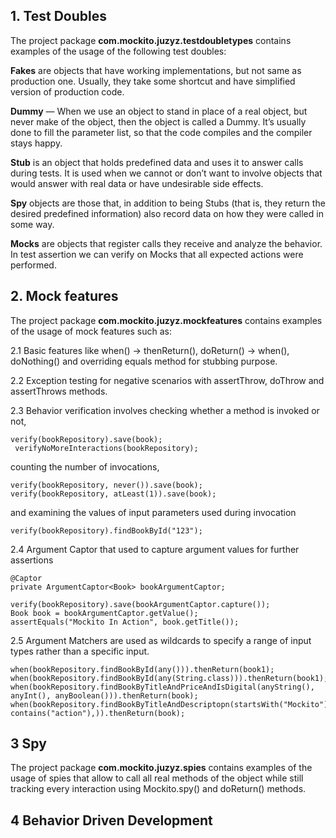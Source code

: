 ## 1. Test Doubles
 
The project package **com.mockito.juzyz.testdoubletypes** contains examples of the usage of the following test doubles:

**Fakes** are objects that have working implementations, but not same as production one. Usually, they take some shortcut and have simplified version of production code.

**Dummy** — When we use an object to stand in place of a real object, but never make of the object, then the object is called a Dummy. It’s usually done to fill the parameter list, so that the code compiles and the compiler stays happy.

**Stub** is an object that holds predefined data and uses it to answer calls during tests. It is used when we cannot or don’t want to involve objects that would answer with real data or have undesirable side effects.

**Spy** objects are those that, in addition to being Stubs (that is, they return the desired predefined information) also record data on how they were called in some way.

**Mocks** are objects that register calls they receive and analyze the behavior. In test assertion we can verify on Mocks that all expected actions were performed.


## 2. Mock features

The project package **com.mockito.juzyz.mockfeatures** contains examples of the usage of mock features such as:

2.1 Basic features like when() -> thenReturn(), doReturn() -> when(), doNothing() and overriding equals method for stubbing purpose.

2.2 Exception testing for negative scenarios with assertThrow, doThrow and assertThrows methods.

2.3 Behavior verification involves checking whether a method is invoked or not,

```
verify(bookRepository).save(book);
 verifyNoMoreInteractions(bookRepository);
```

counting the number of invocations, 

``` 
verify(bookRepository, never()).save(book);
verify(bookRepository, atLeast(1)).save(book);
```

and examining the values of input parameters used during invocation

```
verify(bookRepository).findBookById("123");
```

2.4 Argument Captor that used to capture argument values for further assertions

```
@Captor
private ArgumentCaptor<Book> bookArgumentCaptor;

verify(bookRepository).save(bookArgumentCaptor.capture());
Book book = bookArgumentCaptor.getValue();
assertEquals("Mockito In Action", book.getTitle());
```

2.5 Argument Matchers are used as wildcards to specify a range of input types rather than a specific input.

```
when(bookRepository.findBookById(any())).thenReturn(book1);
when(bookRepository.findBookById(any(String.class))).thenReturn(book1);
when(bookRepository.findBookByTitleAndPriceAndIsDigital(anyString(), anyInt(), anyBoolean())).thenReturn(book);
when(bookRepository.findBookByTitleAndDescriptopn(startsWith("Mockito"), contains("action"),)).thenReturn(book);
```

## 3 Spy 
The project package **com.mockito.juzyz.spies** contains examples of the usage of spies that allow to call all real methods of the object while still tracking every interaction using Mockito.spy() and doReturn() methods.

## 4 Behavior Driven Development
